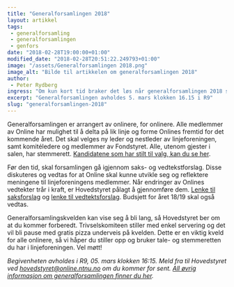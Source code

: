 ```yaml
---
title: "Generalforsamlingen 2018"
layout: artikkel
tags: 
 - generalforsamling
 - generalforsamlingen
 - genfors
date: "2018-02-28T19:00:00+01:00"
modified_date: "2018-02-28T20:51:22.249793+01:00"
image: "/assets/Generalforsamlingen 2018.png"
image_alt: "Bilde til artikkelen om generalforsamlingen 2018"
author:
 - Peter Rydberg
ingress: "Om kun kort tid braker det løs når generalforsamlingen 2018 skal avholdes nok en gang. På denne kvelden samles onlinere fra alle årstrinn for å diskutere Onlines saker, vedtekter, økonomi og valg av nytt hovedstyre."
excerpt: "Generalforsamlingen avholdes 5. mars klokken 16.15 i R9"
slug: "generalforsamlingen-2018"
---
```

Generalforsamlingen er arrangert av onlinere, for onlinere. Alle medlemmer av Online har mulighet til å delta på lik linje og forme Onlines fremtid for det kommende året. Det skal velges ny leder og nestleder av linjeforeningen, samt komitéledere og medlemmer av Fondstyret. Alle, utenom gjester i salen, har stemmerett. [Kandidatene som har stilt til valg, kan du se her](https://online.ntnu.no/wiki/online/generalforsamlingen/genfors2018/valg).

Før den tid, skal forsamlingen gå igjennom saks- og vedtekstforslag. Disse diskuteres og vedtas for at Online skal kunne utvikle seg og reflektere meningene til linjeforeningens medlemmer. Når endringer av Onlines vedtekter trår i kraft, er Hovedstyret pålagt å gjennomføre dem. [Lenke til saksforslag](https://online.ntnu.no/wiki/online/generalforsamlingen/genfors2018/saksforslag) og [lenke til vedtektsforslag](https://online.ntnu.no/wiki/online/generalforsamlingen/genfors2018/vedtekstforslag). Budsjett for året 18/19 skal også vedtas.

Generalforsamlingskvelden kan vise seg å bli lang, så Hovedstyret ber om at du kommer forberedt. Trivselskomiteen stiller med enkel servering og det vil bli pause med gratis pizza underveis på kvelden. Dette er en viktig kveld for alle onlinere, så vi håper du stiller opp og bruker tale- og stemmeretten du har i linjeforeningen. Vel møtt!

*Begivenheten avholdes i R9, 05. mars klokken 16:15. Meld fra til Hovedstyret ved hovedstyret@online.ntnu.no om du kommer for sent. [All øvrig informasjon om generalforsamlingen finner du her](https://online.ntnu.no/wiki/online/generalforsamlingen/genfors2018/).*